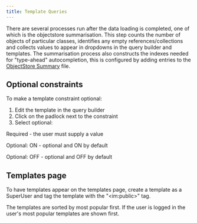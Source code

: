 ```yaml
---
title: Template Queries
---
```


There are several processes run after the data loading is completed, one of which is the objectstore summarisation. This step counts the number of objects of particular classes, identifies any empty references/collections and collects values to appear in dropdowns in the query builder and templates. The summarisation process also constructs the indexes needed for "type-ahead" autocompletion, this is configured by adding entries to the [ObjectStore Summary](../../database/database-building/post-processing/objectstore-summary-properties.md) file.

## Optional constraints

To make a template constraint optional:

1. Edit the template in the query builder
2. Click on the padlock next to the constraint
3. Select optional:

Required - the user must supply a value

Optional: ON - optional and ON by default

Optional: OFF - optional and OFF by default

## Templates page

To have templates appear on the templates page, create a template as a SuperUser and tag the template with the "&lt;im:public&gt;" tag.

The templates are sorted by most popular first. If the user is logged in the user's most popular templates are shown first.
